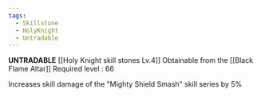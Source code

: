 ```yaml
---
tags:
  - Skillstone
  - HolyKnight
  - Untradable
---
```

**UNTRADABLE**
[[Holy Knight skill stones Lv.4]]
Obtainable from the [[Black Flame Altar]]
Required level : 66

Increases skill damage of the "Mighty Shield Smash" skill series by 5%
